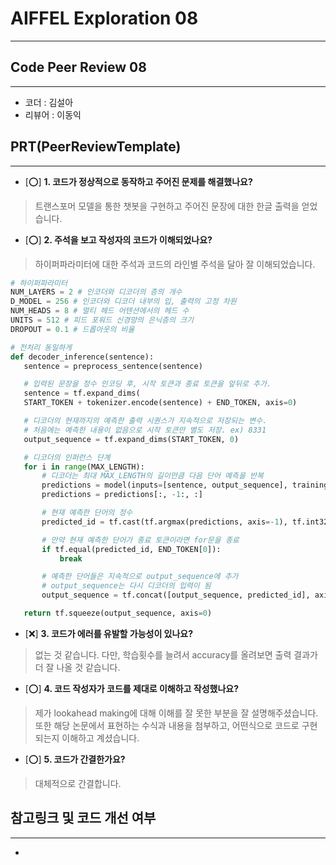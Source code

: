 # AIFFEL Exploration 08
----  
## **Code Peer Review 08**
------------------
- 코더 : 김설아
- 리뷰어 : 이동익

## **PRT(PeerReviewTemplate)**  
------------------  
- [⭕] **1. 코드가 정상적으로 동작하고 주어진 문제를 해결했나요?**
 >트랜스포머 모델을 통한 챗봇을 구현하고 주어진 문장에 대한 한글 출력을 얻었습니다.
- [⭕] **2. 주석을 보고 작성자의 코드가 이해되었나요?**  
 >하이퍼파라미터에 대한 주석과 코드의 라인별 주석을 달아 잘 이해되었습니다.
 ```python
 # 하이퍼파라미터
NUM_LAYERS = 2 # 인코더와 디코더의 층의 개수
D_MODEL = 256 # 인코더와 디코더 내부의 입, 출력의 고정 차원
NUM_HEADS = 8 # 멀티 헤드 어텐션에서의 헤드 수 
UNITS = 512 # 피드 포워드 신경망의 은닉층의 크기
DROPOUT = 0.1 # 드롭아웃의 비율
 ```
 ```python
 # 전처리 동일하게 
def decoder_inference(sentence):
    sentence = preprocess_sentence(sentence)

    # 입력된 문장을 정수 인코딩 후, 시작 토큰과 종료 토큰을 앞뒤로 추가.
    sentence = tf.expand_dims(
    START_TOKEN + tokenizer.encode(sentence) + END_TOKEN, axis=0)

    # 디코더의 현재까지의 예측한 출력 시퀀스가 지속적으로 저장되는 변수.
    # 처음에는 예측한 내용이 없음으로 시작 토큰만 별도 저장. ex) 8331
    output_sequence = tf.expand_dims(START_TOKEN, 0)

    # 디코더의 인퍼런스 단계
    for i in range(MAX_LENGTH):
        # 디코더는 최대 MAX_LENGTH의 길이만큼 다음 단어 예측을 반복
        predictions = model(inputs=[sentence, output_sequence], training=False)
        predictions = predictions[:, -1:, :]

        # 현재 예측한 단어의 정수
        predicted_id = tf.cast(tf.argmax(predictions, axis=-1), tf.int32)

        # 만약 현재 예측한 단어가 종료 토큰이라면 for문을 종료
        if tf.equal(predicted_id, END_TOKEN[0]):
            break

        # 예측한 단어들은 지속적으로 output_sequence에 추가
        # output_sequence는 다시 디코더의 입력이 됨
        output_sequence = tf.concat([output_sequence, predicted_id], axis=-1)

    return tf.squeeze(output_sequence, axis=0)
 ```

- [❌] **3. 코드가 에러를 유발할 가능성이 있나요?**
 > 없는 것 같습니다. 다만, 학습횟수를 늘려서 accuracy를 올려보면 출력 결과가 더 잘 나올 것 같습니다.

- [⭕] **4. 코드 작성자가 코드를 제대로 이해하고 작성했나요?**  
 >제가 lookahead making에 대해 이해를 잘 못한 부분을 잘 설명해주셨습니다.   
 >또한 해당 논문에서 표현하는 수식과 내용을 첨부하고, 어떤식으로 코드로 구현되는지 이해하고 계셨습니다.

- [⭕] **5. 코드가 간결한가요?**  
 >대체적으로 간결합니다.

## **참고링크 및 코드 개선 여부**  
------------------  
- 
    

